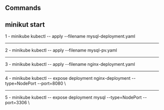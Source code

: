 ## Commands
## minikut start 

1 - minikube kubectl -- apply --filename mysql-deployment.yaml 

--- 
2 - minikube kubectl -- apply --filename mysql-pv.yaml 

--- 
3 - minikube kubectl -- apply --filename nginx-deployment.yaml 

--- 
4 - minikube kubectl -- expose deployment nginx-deployment --type=NodePort --port=8080 \ 

--- 
5 - minikube kubectl -- expose deployment mysql --type=NodePort --port=3306 \ 

